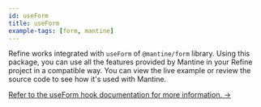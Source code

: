```yaml
---
id: useForm
title: useForm
example-tags: [form, mantine]
---
```


Refine works integrated with `useForm` of `@mantine/form` library. Using this package, you can use all the features provided by Mantine in your Refine project in a compatible way. You can view the live example or review the source code to see how it's used with Mantine.

[Refer to the useForm hook documentation for more information. →](/docs/ui-integrations/mantine/hooks/use-form)

<CodeSandboxExample path="form-mantine-use-form" />
